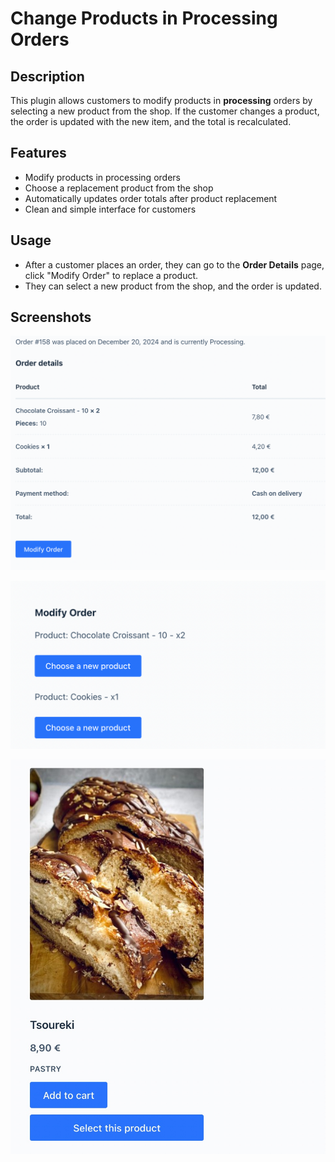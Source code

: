 # Change Products in Processing Orders

## Description

This plugin allows customers to modify products in **processing** orders by selecting a new product from the shop. If the customer changes a product, the order is updated with the new item, and the total is recalculated.

## Features

-   Modify products in processing orders
-   Choose a replacement product from the shop
-   Automatically updates order totals after product replacement
-   Clean and simple interface for customers

## Usage

-   After a customer places an order, they can go to the **Order Details** page, click "Modify Order" to replace a product.
-   They can select a new product from the shop, and the order is updated.

## Screenshots

![Modify Order Button](https://github.com/vougioukakis/modify-order-wp-plugin/blob/main/screenshots/scr1.png)

![Replace Product Form](https://github.com/vougioukakis/modify-order-wp-plugin/blob/main/screenshots/scr2.png)

![Replace](https://github.com/vougioukakis/modify-order-wp-plugin/blob/main/screenshots/scr3.jpeg)
